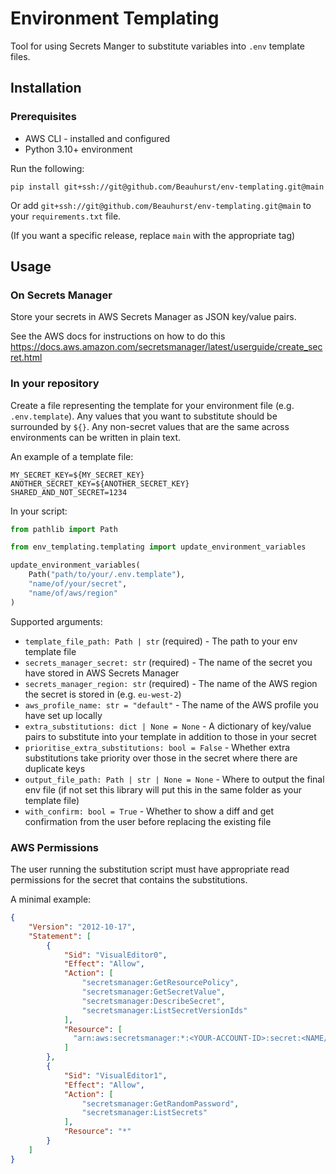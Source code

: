 # Environment Templating

Tool for using Secrets Manger to substitute variables into `.env` template files.

## Installation

### Prerequisites
- AWS CLI - installed and configured
- Python 3.10+ environment

Run the following:
```shell
pip install git+ssh://git@github.com/Beauhurst/env-templating.git@main
```
Or add `git+ssh://git@github.com/Beauhurst/env-templating.git@main` to your `requirements.txt` file.

(If you want a specific release, replace `main` with the appropriate tag)

## Usage

### On Secrets Manager

Store your secrets in AWS Secrets Manager as JSON key/value pairs.

See the AWS docs for instructions on how to do this https://docs.aws.amazon.com/secretsmanager/latest/userguide/create_secret.html

### In your repository

Create a file representing the template for your environment file (e.g. `.env.template`). 
Any values that you want to substitute should be surrounded by `${}`.
Any non-secret values that are the same across environments can be written in plain text.

An example of a template file:
```
MY_SECRET_KEY=${MY_SECRET_KEY}
ANOTHER_SECRET_KEY=${ANOTHER_SECRET_KEY}
SHARED_AND_NOT_SECRET=1234
```

In your script:

```python
from pathlib import Path

from env_templating.templating import update_environment_variables

update_environment_variables(
    Path("path/to/your/.env.template"),
    "name/of/your/secret",
    "name/of/aws/region"
)
```

Supported arguments:

* `template_file_path: Path | str` (required) - The path to your env template file
* `secrets_manager_secret: str` (required) - The name of the secret you have stored in AWS Secrets Manager
* `secrets_manager_region: str` (required) - The name of the AWS region the secret is stored in (e.g. `eu-west-2`)
* `aws_profile_name: str = "default"` - The name of the AWS profile you have set up locally
* `extra_substitutions: dict | None = None` - A dictionary of key/value pairs to substitute into your template in addition to those in your secret
* `prioritise_extra_substitutions: bool = False` - Whether extra substitutions take priority over those in the secret where there are duplicate keys 
* `output_file_path: Path | str | None = None` - Where to output the final env file (if not set this library will put this in the same folder as your template file)
* `with_confirm: bool = True` - Whether to show a diff and get confirmation from the user before replacing the existing file


### AWS Permissions

The user running the substitution script must have appropriate read permissions for the secret that contains the substitutions.

A minimal example:

```json
{
    "Version": "2012-10-17",
    "Statement": [
        {
            "Sid": "VisualEditor0",
            "Effect": "Allow",
            "Action": [
                "secretsmanager:GetResourcePolicy",
                "secretsmanager:GetSecretValue",
                "secretsmanager:DescribeSecret",
                "secretsmanager:ListSecretVersionIds"
            ],
            "Resource": [
              "arn:aws:secretsmanager:*:<YOUR-ACCOUNT-ID>:secret:<NAME/OF/YOUR/SECRET>-??????"
            ]
        },
        {
            "Sid": "VisualEditor1",
            "Effect": "Allow",
            "Action": [
                "secretsmanager:GetRandomPassword",
                "secretsmanager:ListSecrets"
            ],
            "Resource": "*"
        }
    ]
}
```